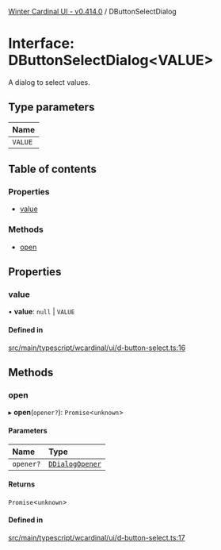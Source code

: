 [Winter Cardinal UI - v0.414.0](../index.md) / DButtonSelectDialog

# Interface: DButtonSelectDialog\<VALUE\>

A dialog to select values.

## Type parameters

| Name |
| :------ |
| `VALUE` |

## Table of contents

### Properties

- [value](DButtonSelectDialog.md#value)

### Methods

- [open](DButtonSelectDialog.md#open)

## Properties

### value

• **value**: ``null`` \| `VALUE`

#### Defined in

[src/main/typescript/wcardinal/ui/d-button-select.ts:16](https://github.com/winter-cardinal/winter-cardinal-ui/blob/v0.414.0/src/main/typescript/wcardinal/ui/d-button-select.ts#L16)

## Methods

### open

▸ **open**(`opener?`): `Promise`\<`unknown`\>

#### Parameters

| Name | Type |
| :------ | :------ |
| `opener?` | [`DDialogOpener`](DDialogOpener.md) |

#### Returns

`Promise`\<`unknown`\>

#### Defined in

[src/main/typescript/wcardinal/ui/d-button-select.ts:17](https://github.com/winter-cardinal/winter-cardinal-ui/blob/v0.414.0/src/main/typescript/wcardinal/ui/d-button-select.ts#L17)
